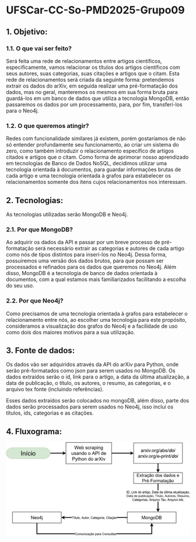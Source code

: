 # UFSCar-CC-So-PMD2025-Grupo09

## 1. Objetivo:

### 1.1. O que vai ser feito?
Será feita uma rede de relacionamentos entre artigos científicos, especificamente, vamos relacionar os títulos dos artigos científicos com seus autores, suas categorias, suas citações e artigos que o citam. Esta rede de relacionamentos será criada da seguinte forma: pretendemos extrair os dados do arXiv, em seguida realizar uma pré-formatação dos dados, mas no geral, manteremos os mesmos em sua forma bruta para guardá-los em um banco de dados que utiliza a tecnologia MongoDB, então passaremos os dados por um processamento, para, por fim, transferí-los para o Neo4j. 

### 1.2. O que queremos atingir?
Redes com funcionalidade similares já existem, porém gostaríamos de não só entender profundamente seu funcionamento, ao criar um sistema do zero, como também introduzir o relacionamento específico de artigos citados e artigos que o citam. Como forma de aprimorar nosso aprendizado em tecnologias de Banco de Dados NoSQL, decidimos utilizar uma tecnologia orientada à documentos, para guardar informações brutas de cada artigo e uma tecnologia orientada à  grafos para estabelecer os relacionamentos somente dos itens cujos relacionamentos nos interessam.
		
## 2. Tecnologias:

As tecnologias utilizadas serão MongoDB e Neo4j.

### 2.1. Por que MongoDB?
Ao adquirir os dados da API e passar por um breve processo de pré-formatação será necessário extrair as categorias e autores de cada artigo como nós de tipos distintos para inserí-los no Neo4j. Dessa forma, possuiremos uma versão dos dados brutos, para que possam ser processados e refinados para os dados que queremos no Neo4j. Além disso, MongoDB é a tecnologia de banco de dados orientada à documentos, com a qual estamos mais familiarizados facilitando a escolha do seu uso.

### 2.2. Por que Neo4j?
Como precisamos de uma tecnologia orientada à grafos para estabelecer o relacionamento entre nós, ao escolher uma tecnologia para este propósito, consideramos a visualização dos grafos do Neo4j e a facilidade de uso como dois dos maiores motivos para a sua utilização. 

## 3. Fonte de dados:
Os dados vão ser adquiridos através da API do arXiv para Python, onde serão pré-formatados como json para serem usados no MongoDB. Os dados extraídos serão o id, link para o artigo, a data da última atualização, a data de publicação, o título, os autores, o resumo, as categorias, e o arquivo tex fonte (incluindo referências).

Esses dados extraídos serão colocados no mongoDB, além disso, parte dos dados serão processados para serem usados no Neo4j, isso incluí os títulos, ids, categorias e as citações. 

## 4. Fluxograma:
![fluxograma](https://github.com/badastt/UFSCar-CC-So-PMD2025-Grupo09/blob/main/images/Fluxograma_PMD.png "Fluxograma")

